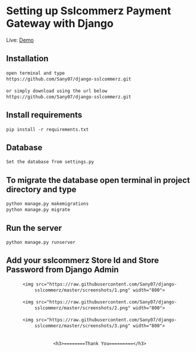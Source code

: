 
# Setting up Sslcommerz Payment Gateway with Django


Live: [Demo](https://donatehub.herokuapp.com/)

## Installation

```
open terminal and type
https://github.com/Sany07/django-sslcommerz.git

or simply download using the url below
https://github.com/Sany07/django-sslcommerz.git
```

## Install requirements

```
pip install -r requirements.txt
```
## Database

```
Set the database from settings.py
```

## To migrate the database open terminal in project directory and type
```
python manage.py makemigrations
python manage.py migrate
```

## Run the server
```
python manage.py runserver
```

## Add your sslcommerz Store Id and Store Password from Django Admin

<div align="center"> 
   
    <img src="https://raw.githubusercontent.com/Sany07/django-sslcommerz/master/screenshots/1.png" width="800">

    <img src="https://raw.githubusercontent.com/Sany07/django-sslcommerz/master/screenshots/2.png" width="800">

    <img src="https://raw.githubusercontent.com/Sany07/django-sslcommerz/master/screenshots/3.png" width="800">


    <h3>========Thank You=========</h3>
</div>

